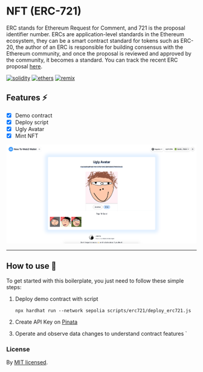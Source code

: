 # NFT (ERC-721)

ERC stands for Ethereum Request for Comment, and 721 is the proposal identifier number. ERCs are application-level standards in the Ethereum ecosystem, they can be a smart contract standard for tokens such as ERC-20, the author of an ERC is responsible for building consensus with the Ethereum community, and once the proposal is reviewed and approved by the community, it becomes a standard. You can track the recent ERC proposal [here](https://github.com/ethereum/EIPs/issues).

[![solidity]][solidityURL]
[![ethers]][ethersURL]
[![remix]][remixURL]

## Features ⚡

- [x] Demo contract
- [x] Deploy script
- [x] Ugly Avatar
- [x] Mint NFT

![ERC-721 Test UI](../../public/assets/screenshots/erc-721.png)

---

## How to use 🤔

To get started with this boilerplate, you just need to follow these simple steps:

1. Deploy demo contract with script

   ```
   npx hardhat run --network sepolia scripts/erc721/deploy_erc721.js
   ```

2. Create API Key on [Pinata](https://app.pinata.cloud/)


3. Operate and observe data changes to understand contract features
`
### License

By [MIT licensed](../../LICENSE).

[solidity]: https://img.shields.io/badge/Solidity-000000?style=for-the-badge&logo=solidity&logoColor=FFFFFF
[solidityURL]: https://nextjs.org/
[ethers]: https://img.shields.io/badge/Ethers-6790df?style=for-the-badge&logo=ethers
[ethersURL]: https://docs.ethers.org/v6/
[remix]: https://img.shields.io/badge/Remix-007aa6?style=for-the-badge
[remixURL]: https://remix.ethereum.org/
